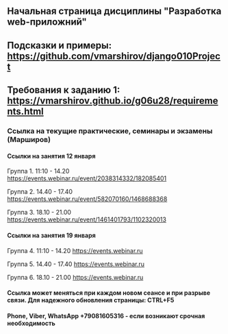 ## Начальная страница дисциплины "Разработка web-приложний"

## Подсказки и примеры: https://github.com/vmarshirov/django010Project

## Требования к заданию 1: https://vmarshirov.github.io/g06u28/requirements.html

### Ссылка на текущие практические, семинары и экзамены (Марширов)

#### Cсылки на занятия 12 января

Группа 1. 11:10 - 14.20 https://events.webinar.ru/event/2038314332/182085401

Группа 2. 14.40 - 17.40 https://events.webinar.ru/event/582070160/1468688368

Группа 3. 18.10 - 21.00 https://events.webinar.ru/event/1461401793/1102320013

#### Cсылки на занятия 19 января

Группа 4. 11:10 - 14.20 https://events.webinar.ru

Группа 5. 14.40 - 17.40 https://events.webinar.ru

Группа 6. 18.10 - 21.00 https://events.webinar.ru



#### Ссылка может меняться при каждом новом сеансе и при разрыве связи. Для надежного обновления страницы: CTRL+F5

#### Phone, Viber, WhatsApp +79081605316  - если возникают срочная  необходимость
